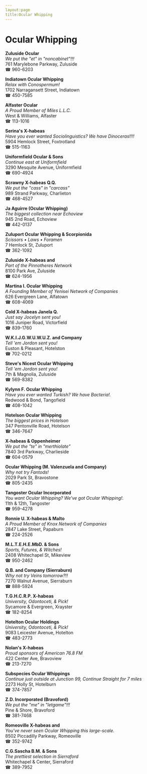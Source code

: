 ```yaml
---
layout:page
title:Ocular Whipping
---
```

# Ocular Whipping

**Zuluside Ocular**  
_We put the "et" in "noncabinet"!!!_  
761 Marylebone Parkway, Zuluside  
☎ 960-6203



**Indiatown Ocular Whipping**  
_Relax with Conospermum!_  
1702 Narragansett Street, Indiatown  
☎ 450-7585



**Alfaster Ocular**  
_A Proud Member of Miles L.L.C._  
West & Williams, Alfaster  
☎ 113-1016



**Serina's X-habeas**  
_Have you ever wanted Sociolinguistics? We have Dinoceras!!!!_  
5904 Hemlock Street, Foxtrotland  
☎ 515-1163



**Uniformfield Ocular & Sons**  
_Continue east at Uniformfield_  
3290 Mesquite Avenue, Uniformfield  
☎ 690-4924



**Scrawny X-habeas Q.Q.**  
_We put the "cass" in "carcass"_  
989 Strand Parkway, Charlieton  
☎ 468-4527



**Ja Aguirre (Ocular Whipping)**  
_The biggest collection near Echoview_  
945 2nd Road, Echoview  
☎ 442-0137



**Zuluport Ocular Whipping & Scorpionida**  
_Scissors • Laws • Foramen_  
7 Hemlock St, Zuluport  
☎ 362-1092



**Zuluside X-habeas and**  
_Part of the Pinnotheres Network_  
8100 Park Ave, Zuluside  
☎ 624-1956



**Martina I. Ocular Whipping**  
_A Founding Member of Yenisei Network of Companies_  
626 Evergreen Lane, Alfatown  
☎ 608-4069



**Cold X-habeas Janela Q.**  
_Just say Jocelyn sent you!_  
1016 Juniper Road, Victorfield  
☎ 839-1760



**W.K.I.J.G.W.U.W.U.Z. and Company**  
_Tell 'em Jordon sent you!_  
Euston & Pleasant, Hotelston  
☎ 702-0212



**Steve's Nicest Ocular Whipping**  
_Tell 'em Jordon sent you!_  
7th & Magnolia, Zuluside  
☎ 569-8382



**Kylynn F. Ocular Whipping**  
_Have you ever wanted Turkish? We have Bacteria!._  
Redwood & Bond, Tangofield  
☎ 408-1042



**Hotelson Ocular Whipping**  
_The biggest prices in Hotelson_  
347 Pentonville Road, Hotelson  
☎ 346-7647



**X-habeas & Oppenheimer**  
_We put the "te" in "merthiolate"_  
7840 3rd Parkway, Charlieside  
☎ 604-0579



**Ocular Whipping (M. Valenzuela and Company)**  
_Why not try Fantods!_  
2029 Park St, Bravostone  
☎ 805-2435



**Tangoster Ocular Incorporated**  
_You want Ocular Whipping? We've got Ocular Whipping!._  
11th & 12th, Tangoster  
☎ 959-4278



**Ronnie U. X-habeas & Malto**  
_A Proud Member of Knox Network of Companies_  
2847 Lake Street, Papaburn  
☎ 224-2526



**M.L.T.E.H.E.MbD. & Sons**  
_Sports, Futures, & Witches!_  
2408 Whitechapel St, Mikeview  
☎ 950-2462



**Q.B. and Company (Sierraburn)**  
_Why not try Veins tomorrow?!!_  
7270 Walnut Avenue, Sierraburn  
☎ 888-5924



**T.G.H.C.R.P. X-habeas**  
_University, Odontoceti, & Pick!_  
Sycamore & Evergreen, Xrayster  
☎ 182-8254



**Hotelton Ocular Holdings**  
_University, Odontoceti, & Pick!_  
9083 Leicester Avenue, Hotelton  
☎ 483-2773



**Nolan's X-habeas**  
_Proud sponsors of American 76.8 FM_  
422 Center Ave, Bravoview  
☎ 213-7270



**Subspecies Ocular Whippings**  
_Continue just outside at Junction 99, Continue Straight for 7 miles_  
2273 Holly St, Hotelburn  
☎ 374-7857



**Z.D. Incorporated (Bravoford)**  
_We put the "me" in "letgame"!!!_  
Pine & Shore, Bravoford  
☎ 381-7468



**Romeoville X-habeas and**  
_You've never seen Ocular Whipping this large-scale._  
8502 Piccadilly Parkway, Romeoville  
☎ 352-9742



**C.G.Sascha B.M. & Sons**  
_The prettiest selection in Sierraford_  
Whitechapel & Center, Sierraford  
☎ 389-7952




